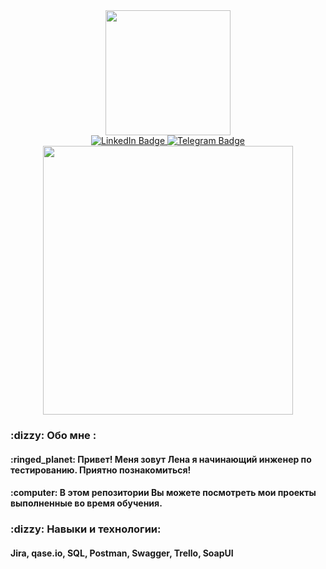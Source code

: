 <div id="header" align="center">
  <img src="https://media3.giphy.com/media/v1.Y2lkPTc5MGI3NjExZHVuYWk4dGZhYnNqODMyMDQwNHo2eWxkZjFhZjZzcW0xYXRqaHUyOCZlcD12MV9pbnRlcm5hbF9naWZfYnlfaWQmY3Q9Zw/QX15lZJbifeQPzcNDt/giphy.gif" width="200"/>
</div>
 <div id="badges"  align="center">
  <a href="https://www.linkedin.com/in/елена-жукова-273322282">
    <img src="https://img.shields.io/badge/LinkedIn-blue?style=for-the-badge&logo=linkedin&logoColor=white" alt="LinkedIn Badge"/>
  </a>
  <a href="https://web.telegram.org/k/#@violeus_syringa">
    <img src="https://img.shields.io/badge/Telegram-blue?style=for-the-badge&logo=telegram&logoColor=white" alt="Telegram Badge"/>
  </a>
</div>
<div align="center">
  <img src="https://64.media.tumblr.com/7fe40de45e1fa7caba69219214ce55c7/tumblr_nr3vdc5aNE1qza1qzo1_500.gifv" width="400" height="430"/>
</div>
<p> <h3> :dizzy: Обо мне : </p>
<p> <h4> :ringed_planet: Привет! Меня зовут Лена я начинающий инженер по тестированию. Приятно познакомиться! </p>
<p> <h4> :computer: В этом репозитории Вы можете посмотреть мои проекты выполненные во время обучения. </p>
<p> <h3> :dizzy: Навыки и технологии: </p>
</p>
<p> <h4> Jira, qase.io, SQL, Postman, Swagger, Trello, SoapUI </p>

